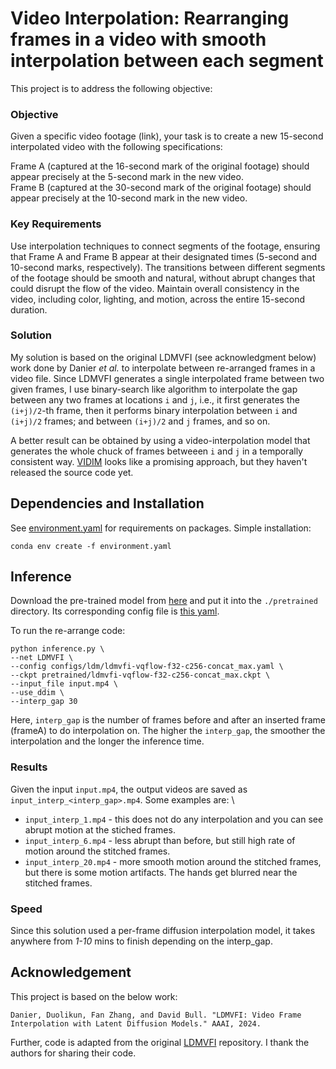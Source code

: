# Video Interpolation: Rearranging frames in a video with smooth interpolation between each segment

This project is to address the following objective:

### Objective
Given a specific video footage (link), your task is to create a new 15-second interpolated video with the following specifications:

Frame A (captured at the 16-second mark of the original footage) should appear precisely at the 5-second mark in the new video.\
Frame B (captured at the 30-second mark of the original footage) should appear precisely at the 10-second mark in the new video.

### Key Requirements
Use interpolation techniques to connect segments of the footage, ensuring that Frame A and Frame B appear at their designated times (5-second and 10-second marks, respectively).
The transitions between different segments of the footage should be smooth and natural, without abrupt changes that could disrupt the flow of the video.
Maintain overall consistency in the video, including color, lighting, and motion, across the entire 15-second duration.

### Solution
My solution is based on the original LDMVFI (see acknowledgment below) work done by Danier <em>et al.</em> to interpolate between re-arranged frames in a video file. Since LDMVFI generates a single interpolated frame between two given frames, I use binary-search like algorithm to interpolate the gap between any two frames at locations `i` and `j`, i.e., it first generates the `(i+j)/2`-th frame, then it performs binary interpolation between `i` and `(i+j)/2` frames; and between `(i+j)/2` and `j` frames, and so on.

A better result can be obtained by using a video-interpolation model that generates the whole chuck of frames betweeen `i` and `j` in a temporally consistent way. [VIDIM](https://vidim-interpolation.github.io/) looks like a promising approach, but they haven't released the source code yet.

## Dependencies and Installation
See [environment.yaml](./environment.yaml) for requirements on packages. Simple installation:
```
conda env create -f environment.yaml
```

## Inference
Download the pre-trained model from [here](https://drive.google.com/file/d/1_Xx2fBYQT9O-6O3zjzX76O9XduGnCh_7/view?usp=share_link) and put it into the `./pretrained` directory. Its corresponding config file is [this yaml](./configs/ldm/ldmvfi-vqflow-f32-c256-concat_max.yaml).

To run the re-arrange code:
```
python inference.py \
--net LDMVFI \
--config configs/ldm/ldmvfi-vqflow-f32-c256-concat_max.yaml \
--ckpt pretrained/ldmvfi-vqflow-f32-c256-concat_max.ckpt \
--input_file input.mp4 \
--use_ddim \
--interp_gap 30
```

Here, `interp_gap` is the number of frames before and after an inserted frame (frameA) to do interpolation on. The higher the `interp_gap`, the smoother the interpolation and the longer the inference time.

### Results
Given the input `input.mp4`, the output videos are saved as `input_interp_<interp_gap>.mp4`. Some examples are:
\
* `input_interp_1.mp4` - this does not do any interpolation and you can see abrupt motion at the stiched frames.
* `input_interp_6.mp4` - less abrupt than before, but still high rate of motion around the stitched frames.
* `input_interp_20.mp4` - more smooth motion around the stitched frames, but there is some motion artifacts. The hands get blurred near the stitched frames.


### Speed
Since this solution used a per-frame diffusion interpolation model, it takes anywhere from <em>1-10</em> mins to finish depending on the interp_gap.

## Acknowledgement
This project is based on the below work:
```
Danier, Duolikun, Fan Zhang, and David Bull. "LDMVFI: Video Frame Interpolation with Latent Diffusion Models." AAAI, 2024.
```

Further, code is adapted from the original [LDMVFI](https://github.com/danier97/LDMVFI) repository. I thank the authors for sharing their code.